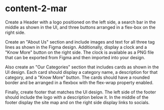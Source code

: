 # content-2-mar
Create a Header with a logo positioned on the left side, a search bar in the middle as shown in the UI, and three buttons arranged in a flex-box on the right side.


Create an "About Us" section and include images and text for all three tag lines as shown in the Figma design. Additionally, display a clock and a "Know More" button on the right side. The clock is available as a PNG file that can be exported from Figma and then imported into your design.


Also create an "Our Categories" section that includes cards as shown in the UI design. Each card should display a category name, a description for that category, and a "Know More" button. The cards should have a rounded border and be arranged in a flexbox with the flex-wrap property enabled.


Finally, create footer that matches the UI design. The left side of the footer should include the logo with a description below it. In the middle of the footer display the site map and on the right side display links to socials.
